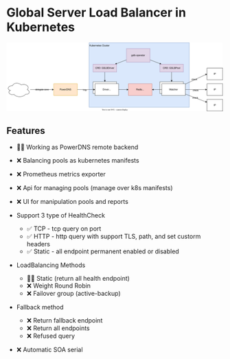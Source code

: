 # Global Server Load Balancer in Kubernetes

![](https://raw.githubusercontent.com/kelpi-io/kelpi.io/main/docs/components.drawio.svg)

## Features
- 👨‍💻 Working as PowerDNS remote backend
- ❌ Balancing pools as kubernetes manifests
- ❌ Prometheus metrics exporter
- ❌ Api for managing pools (manage over k8s manifests)
- ❌ UI for manipulation pools and reports
- Support 3 type of HealthCheck
  - ✅ TCP - tcp query on port
  - ✅ HTTP - http query with support TLS, path, and set custorm headers
  - ✅ Static - all endpoint permanent enabled or disabled

- LoadBalancing Methods
  - 👨‍💻 Static (return all health endpoint)
  - ❌ Weight Round Robin
  - ❌ Failover group (active-backup)

- Fallback method
  - ❌ Return fallback endpoint
  - ❌ Return all endpoints
  - ❌ Refused query

- ❌ Automatic SOA serial

